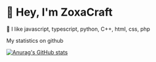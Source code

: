 # 👋 Hey, I'm ZoxaCraft

💎 I like javascript, typescript, python, C++, html, css, php

My statistics on github

[![Anurag's GitHub stats](https://github-readme-stats.vercel.app/api?username=ZoxaCraft&theme=radical)](https://github.com/anuraghazra/github-readme-stats)

